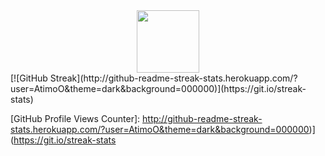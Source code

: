 <div id="header" align="center">
  <img class="plastic" src="https://media.giphy.com/media/M9gbBd9nbDrOTu1Mqx/giphy.gif" width="100"/>
</div>
<div align="center">
  <img src="https://komarev.com/ghpvc/?username=AtimoO&style=flat-square&color=blue" alt=""/>
</div>
[![GitHub Streak](http://github-readme-streak-stats.herokuapp.com/?user=AtimoO&theme=dark&background=000000)](https://git.io/streak-stats)

[GitHub Profile Views Counter]: http://github-readme-streak-stats.herokuapp.com/?user=AtimoO&theme=dark&background=000000)](https://git.io/streak-stats
